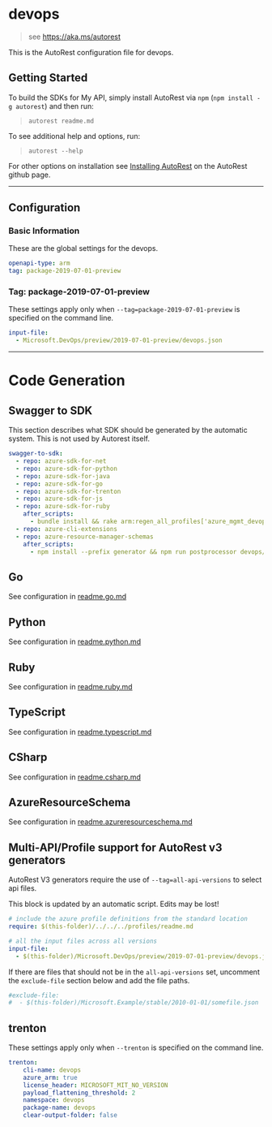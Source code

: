 # devops

> see https://aka.ms/autorest

This is the AutoRest configuration file for devops.

## Getting Started

To build the SDKs for My API, simply install AutoRest via `npm` (`npm install -g autorest`) and then run:

> `autorest readme.md`

To see additional help and options, run:

> `autorest --help`

For other options on installation see [Installing AutoRest](https://aka.ms/autorest/install) on the AutoRest github page.

---

## Configuration

### Basic Information

These are the global settings for the devops.

```yaml
openapi-type: arm
tag: package-2019-07-01-preview
```

### Tag: package-2019-07-01-preview

These settings apply only when `--tag=package-2019-07-01-preview` is specified on the command line.

```yaml $(tag) == 'package-2019-07-01-preview'
input-file:
  - Microsoft.DevOps/preview/2019-07-01-preview/devops.json
```

---

# Code Generation

## Swagger to SDK

This section describes what SDK should be generated by the automatic system.
This is not used by Autorest itself.

```yaml $(swagger-to-sdk)
swagger-to-sdk:
  - repo: azure-sdk-for-net
  - repo: azure-sdk-for-python
  - repo: azure-sdk-for-java
  - repo: azure-sdk-for-go
  - repo: azure-sdk-for-trenton
  - repo: azure-sdk-for-js
  - repo: azure-sdk-for-ruby
    after_scripts:
      - bundle install && rake arm:regen_all_profiles['azure_mgmt_devops']
  - repo: azure-cli-extensions
  - repo: azure-resource-manager-schemas
    after_scripts:
      - npm install --prefix generator && npm run postprocessor devops/resource-manager --prefix generator && npm install --prefix tools && npm run test-ci --prefix tools
```

## Go

See configuration in [readme.go.md](./readme.go.md)

## Python

See configuration in [readme.python.md](./readme.python.md)

## Ruby

See configuration in [readme.ruby.md](./readme.ruby.md)

## TypeScript

See configuration in [readme.typescript.md](./readme.typescript.md)

## CSharp

See configuration in [readme.csharp.md](./readme.csharp.md)

## AzureResourceSchema

See configuration in [readme.azureresourceschema.md](./readme.azureresourceschema.md)

## Multi-API/Profile support for AutoRest v3 generators 

AutoRest V3 generators require the use of `--tag=all-api-versions` to select api files.

This block is updated by an automatic script. Edits may be lost!

``` yaml $(tag) == 'all-api-versions' /* autogenerated */
# include the azure profile definitions from the standard location
require: $(this-folder)/../../../profiles/readme.md

# all the input files across all versions
input-file:
  - $(this-folder)/Microsoft.DevOps/preview/2019-07-01-preview/devops.json

```

If there are files that should not be in the `all-api-versions` set, 
uncomment the  `exclude-file` section below and add the file paths.

``` yaml $(tag) == 'all-api-versions'
#exclude-file: 
#  - $(this-folder)/Microsoft.Example/stable/2010-01-01/somefile.json
```

## trenton

These settings apply only when `--trenton` is specified on the command line.

``` yaml $(trenton)
trenton:
    cli-name: devops
    azure_arm: true
    license_header: MICROSOFT_MIT_NO_VERSION
    payload_flattening_threshold: 2
    namespace: devops
    package-name: devops
    clear-output-folder: false
```
